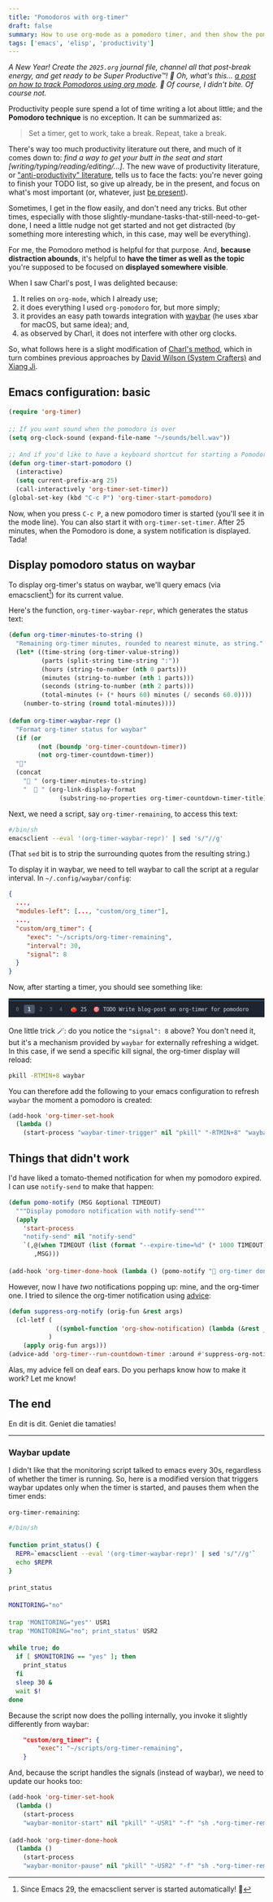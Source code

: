 ```yaml
---
title: "Pomodoros with org-timer"
draft: false
summary: How to use org-mode as a pomodoro timer, and then show the pomodoro status on waybar.
tags: ['emacs', 'elisp', 'productivity']
---
```


*A New Year! Create the `2025.org` journal file, channel all that post-break energy, and get ready to be Super Productive™! 💪 Oh, what's this... [a post on how to track Pomodoros using org mode](https://charlbotha.com/til/Show-Emacs-org-timer-countdown-in-macOS-menubar). 👀 Of course, I didn't bite. Of course not.*

Productivity people sure spend a lot of time writing a lot about little; and the **Pomodoro technique** is no exception. It can be summarized as:

> Set a timer, get to work, take a break. Repeat, take a break.

There's way too much productivity literature out there, and much of it comes down to: *find a way to get your butt in the seat and start [writing/typing/reading/editing/...]*. The new wave of productivity literature, or ["anti-productivity" literature](https://www.oliverburkeman.com/), tells us to face the facts: you're never going to finish your TODO list, so give up already, be in the present, and focus on what's most important (or, whatever, just [be present](https://www.wakingup.com/)).

Sometimes, I get in the flow easily, and don't need any tricks. But other times, especially with those slightly-mundane-tasks-that-still-need-to-get-done, I need a little nudge not get started and not get distracted (by something more interesting which, in this case, may well be everything).

For me, the Pomodoro method is helpful for that purpose. And, **because distraction abounds**, it's helpful to **have the timer as well as the topic** you're supposed to be focused on **displayed somewhere visible**.

When I saw Charl's post, I was delighted because:

1. It relies on `org-mode`, which I already use;
1. it does everything I used `org-pomodoro` for, but more simply;
1. it provides an easy path towards integration with [waybar](https://github.com/Alexays/Waybar) (he uses xbar for macOS, but same idea); and,
1. as observed by Charl, it does not interfere with other org clocks.

So, what follows here is a slight modification of [Charl's method](https://charlbotha.com/til/Show-Emacs-org-timer-countdown-in-macOS-menubar), which in turn combines previous approaches by
[David Wilson (System Crafters)](https://systemcrafters.net/emacs-shorts/pomodoro-timer/) and [Xiang Ji](https://xiangji.me/2020/12/27/displaying-orgmode-clock-in-menu-bar/).

## Emacs configuration: basic

```lisp
(require 'org-timer)

;; If you want sound when the pomodoro is over
(setq org-clock-sound (expand-file-name "~/sounds/bell.wav"))

;; And if you'd like to have a keyboard shortcut for starting a Pomodoro
(defun org-timer-start-pomodoro ()
  (interactive)
  (setq current-prefix-arg 25)
  (call-interactively 'org-timer-set-timer))
(global-set-key (kbd "C-c P") 'org-timer-start-pomodoro)
```

Now, when you press `C-c P`, a new pomodoro timer is started (you'll see it in the mode line). You can also start it with `org-timer-set-timer`. After 25 minutes, when the Pomodoro is done, a system notification is displayed. Tada!

## Display pomodoro status on waybar

To display org-timer's status on waybar, we'll query emacs (via emacsclient[^emacsclient]) for its current value.

[^emacsclient]: Since Emacs 29, the emacsclient server is started automatically! 🙌

Here's the function, `org-timer-waybar-repr`, which generates the status text:

```lisp
(defun org-timer-minutes-to-string ()
  "Remaining org-timer minutes, rounded to nearest minute, as string."
  (let* ((time-string (org-timer-value-string))
         (parts (split-string time-string ":"))
         (hours (string-to-number (nth 0 parts)))
         (minutes (string-to-number (nth 1 parts)))
         (seconds (string-to-number (nth 2 parts)))
         (total-minutes (+ (* hours 60) minutes (/ seconds 60.0))))
    (number-to-string (round total-minutes))))

(defun org-timer-waybar-repr ()
  "Format org-timer status for waybar"
  (if (or
        (not (boundp 'org-timer-countdown-timer))
        (not org-timer-countdown-timer))
  "🤗"
  (concat
    "🍅 " (org-timer-minutes-to-string)
    "  🎯 " (org-link-display-format
              (substring-no-properties org-timer-countdown-timer-title)))))
```

Next, we need a script, say `org-timer-remaining`, to access this text:

```sh
#/bin/sh
emacsclient --eval '(org-timer-waybar-repr)' | sed 's/"//g'
```

(That `sed` bit is to strip the surrounding quotes from the resulting string.)

To display it in waybar, we need to tell waybar to call the script at a regular interval. In `~/.config/waybar/config`:

```json
{
  ...,
  "modules-left": [..., "custom/org_timer"],
  ...,
  "custom/org_timer": {
     "exec": "~/scripts/org-timer-remaining",
     "interval": 30,
     "signal": 8
  }
}
```

Now, after starting a timer, you should see something like:

![Waybar displaying org-timer status](waybar-org-timer.png)

One little trick 🪄: do you notice the `"signal": 8` above? You don't need it, but it's a mechanism provided by `waybar` for externally refreshing a widget. In this case, if we send a specific kill signal, the org-timer display will reload:

```sh
pkill -RTMIN+8 waybar
```

You can therefore add the following to your emacs configuration to refresh `waybar` the moment a pomodoro is created:

```lisp
(add-hook 'org-timer-set-hook
  (lambda ()
    (start-process "waybar-timer-trigger" nil "pkill" "-RTMIN+8" "waybar")))
```

## Things that didn't work

I'd have liked a tomato-themed notification for when my pomodoro expired. I can use `notify-send` to make that happen:

```lisp
(defun pomo-notify (MSG &optional TIMEOUT)
  """Display pomodoro notification with notify-send"""
  (apply
    'start-process
    "notify-send" nil "notify-send"
    `(,@(when TIMEOUT (list (format "--expire-time=%d" (* 1000 TIMEOUT))))
       ,MSG)))

(add-hook 'org-timer-done-hook (lambda () (pomo-notify "🍅 org-timer done!")))
```

However, now I have *two* notifications popping up: mine, and the org-timer one.
I tried to silence the org-timer notification using [advice](https://www.gnu.org/software/emacs/manual/html_node/elisp/Advising-Functions.html):

```lisp
(defun suppress-org-notify (orig-fun &rest args)
  (cl-letf (
             ((symbol-function 'org-show-notification) (lambda (&rest _) (ignore)))
           )
    (apply orig-fun args)))
(advice-add 'org-timer--run-countdown-timer :around #'suppress-org-notify)
```

Alas, my advice fell on deaf ears. Do you perhaps know how to make it work? Let me know!

## The end

En dit is dit. Geniet die tamaties!

----

### Waybar update

I didn't like that the monitoring script talked to emacs every 30s, regardless of whether the timer is running. So, here is a modified version that triggers waybar updates only when the timer is started, and pauses them when the timer ends:

`org-timer-remaining`:

```sh
#/bin/sh

function print_status() {
  REPR=`emacsclient --eval '(org-timer-waybar-repr)' | sed 's/"//g'`
  echo $REPR
}

print_status

MONITORING="no"

trap 'MONITORING="yes"' USR1
trap 'MONITORING="no"; print_status' USR2

while true; do
  if [ $MONITORING == "yes" ]; then
    print_status
  fi
  sleep 30 &
  wait $!
done
```

Because the script now does the polling internally, you invoke it slightly differently from waybar:

```json
    "custom/org_timer": {
        "exec": "~/scripts/org-timer-remaining",
    }
```

And, because the script handles the signals (instead of waybar), we need to update our hooks too:

```lisp
(add-hook 'org-timer-set-hook
  (lambda ()
    (start-process
    "waybar-monitor-start" nil "pkill" "-USR1" "-f" "sh .*org-timer-remaining")))

(add-hook 'org-timer-done-hook
  (lambda ()
    (start-process
    "waybar-monitor-pause" nil "pkill" "-USR2" "-f" "sh .*org-timer-remaining")))
```
